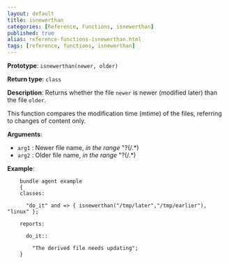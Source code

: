 ```yaml
---
layout: default
title: isnewerthan
categories: [Reference, Functions, isnewerthan]
published: true
alias: reference-functions-isnewerthan.html
tags: [reference, functions, isnewerthan]
---
```


**Prototype**: `isnewerthan(newer, older)`

**Return type**: `class`

**Description**: Returns whether the file `newer` is newer (modified later) 
than the file `older`.

This function compares the modification time (mtime) of the files, referring 
to changes of content only.

**Arguments**:

* `arg1` : Newer file name, *in the range* "?(/.\*)
* `arg2` : Older file name, *in the range* "?(/.\*)

**Example**:

```cf3
    bundle agent example
    {     
    classes:

      "do_it" and => { isnewerthan("/tmp/later","/tmp/earlier"), "linux" }; 

    reports:

      do_it::

        "The derived file needs updating";
    }
```
